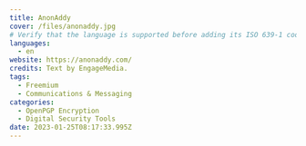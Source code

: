 ```yaml
---
title: AnonAddy
cover: /files/anonaddy.jpg
# Verify that the language is supported before adding its ISO 639-1 code here. without the country code, i.e. ms instead of ms_MY.
languages:
  - en
website: https://anonaddy.com/
credits: Text by EngageMedia.
tags:
  - Freemium
  - Communications & Messaging
categories:
  - OpenPGP Encryption
  - Digital Security Tools
date: 2023-01-25T08:17:33.995Z
---
```

